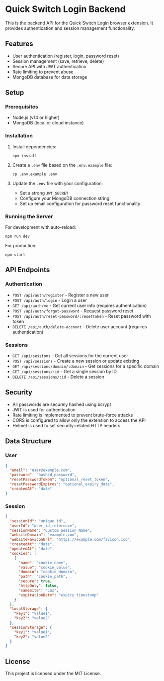 # Quick Switch Login Backend

This is the backend API for the Quick Switch Login browser extension. It provides authentication and session management functionality.

## Features

- User authentication (register, login, password reset)
- Session management (save, retrieve, delete)
- Secure API with JWT authentication
- Rate limiting to prevent abuse
- MongoDB database for data storage

## Setup

### Prerequisites

- Node.js (v14 or higher)
- MongoDB (local or cloud instance)

### Installation

1. Install dependencies:
   ```
   npm install
   ```

2. Create a `.env` file based on the `.env.example` file:
   ```
   cp .env.example .env
   ```

3. Update the `.env` file with your configuration:
   - Set a strong `JWT_SECRET`
   - Configure your MongoDB connection string
   - Set up email configuration for password reset functionality

### Running the Server

For development with auto-reload:
```
npm run dev
```

For production:
```
npm start
```

## API Endpoints

### Authentication

- `POST /api/auth/register` - Register a new user
- `POST /api/auth/login` - Login a user
- `GET /api/auth/me` - Get current user info (requires authentication)
- `POST /api/auth/forgot-password` - Request password reset
- `POST /api/auth/reset-password/:resetToken` - Reset password with token
- `DELETE /api/auth/delete-account` - Delete user account (requires authentication)

### Sessions

- `GET /api/sessions` - Get all sessions for the current user
- `POST /api/sessions` - Create a new session or update existing
- `GET /api/sessions/domain/:domain` - Get sessions for a specific domain
- `GET /api/sessions/:id` - Get a single session by ID
- `DELETE /api/sessions/:id` - Delete a session

## Security

- All passwords are securely hashed using bcrypt
- JWT is used for authentication
- Rate limiting is implemented to prevent brute-force attacks
- CORS is configured to allow only the extension to access the API
- Helmet is used to set security-related HTTP headers

## Data Structure

### User

```json
{
  "email": "user@example.com",
  "password": "hashed_password",
  "resetPasswordToken": "optional_reset_token",
  "resetPasswordExpires": "optional_expiry_date",
  "createdAt": "date"
}
```

### Session

```json
{
  "sessionId": "unique_id",
  "userId": "user_id_reference",
  "sessionName": "Custom Session Name",
  "websiteDomain": "example.com",
  "websiteFaviconUrl": "https://example.com/favicon.ico",
  "createdAt": "date",
  "updatedAt": "date",
  "cookies": [
    {
      "name": "cookie_name",
      "value": "cookie_value",
      "domain": "cookie_domain",
      "path": "cookie_path",
      "secure": true,
      "httpOnly": false,
      "sameSite": "Lax",
      "expirationDate": "expiry_timestamp"
    }
  ],
  "localStorage": {
    "key1": "value1",
    "key2": "value2"
  },
  "sessionStorage": {
    "key1": "value1",
    "key2": "value2"
  }
}
```

## License

This project is licensed under the MIT License.
